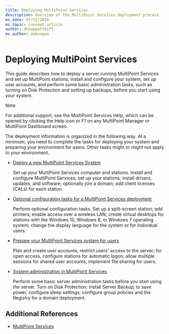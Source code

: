 ```yaml
---
title: Deploying MultiPoint Services
description: Overview of the MultiPoint Services deployment process
ms.date: 07/22/2016
ms.topic: concept-article
author: dknappettmsft
ms.author: daknappe
---
```


# Deploying MultiPoint Services

This guide describes how to deploy a server running MultiPoint Services and set up MultiPoint stations, install and configure your system, set up user accounts, and perform some basic administration tasks, such as turning on Disk Protection and setting up backups, before you start using your system.

> [!NOTE]
> For additional support, see the MultiPoint Services Help, which can be opened by clicking the Help icon or F1 on any MultiPoint Manager or MultiPoint Dashboard screen.

The deployment information is organized in the following way. At a minimum, you need to complete the tasks for deploying your system and preparing your environment for users. Other tasks might or might not apply to your environment.
-   [Deploy a new MultiPoint Services System](Deploy-a-new-MultiPoint-services-system.md)

    Set up your MultiPoint Services computer and stations. Install and configure MultiPoint Services; set up your stations; install drivers, updates, and software; optionally join a domain; add client licenses (CALs) for each station.

-   [Optional configuration tasks for a MultiPoint Services deployment](Optional-configuration-tasks-for-a-MultiPoint-services-deployment.md)

    Perform optional configuration tasks. Set up a split-screen station; add printers; enable access over a wireless LAN; create virtual desktops for stations with the Windows 10, Windows 8, or Windows 7 operating system; change the display language for the system or for individual users.

-   [Prepare your MultiPoint Services system for users](Prepare-your-MultiPoint-services-system-for-users.md)

    Plan and create user accounts; restrict users' access to the server; for open access, configure stations for automatic logon; allow multiple sessions for shared user accounts; implement file sharing for users.

-   [System administration in MultiPoint Services](System-administration-in-MultiPoint-services.md)

    Perform some basic server administration tasks before you start using the server. Turn on Disk Protection; install Server Backup; to save power, configure sleep settings; configure group policies and the Registry for a domain deployment.

## Additional References

- [MultiPoint Services](MultiPoint-Services.md)
